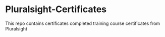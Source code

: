 # Pluralsight-Certificates
This repo contains certificates completed training course certificates from Pluralsight
